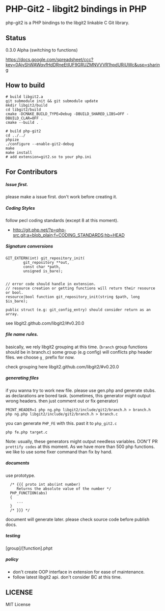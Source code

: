 # PHP-Git2 - libgit2 bindings in PHP

php-git2 is a PHP bindings to the libgit2 linkable C Git library. 

## Status

0.3.0 Alpha (switching to functions)

https://docs.google.com/spreadsheet/ccc?key=0AjvShWAWqvfHdDRneEtIUF9GRUZMNVVVR1hpdURiUWc&usp=sharing

## How to build

```
# build libgit2.a
git submodule init && git submodule update
mkdir libgit2/build
cd libgit2/build
cmake -DCMAKE_BUILD_TYPE=Debug -DBUILD_SHARED_LIBS=OFF -DBUILD_CLAR=OFF .
cmake --build .

# build php-git2
cd ../../
phpize
./configure --enable-git2-debug
make
make install
# add extension=git2.so to your php.ini
```

## For Contributors

##### Issue first.

please make a issue first. don't work before creating it.

##### Coding Styles

follow pecl coding standards (except 8 at this moment).

* http://git.php.net/?p=php-src.git;a=blob_plain;f=CODING_STANDARDS;hb=HEAD

##### Signature conversions

````
GIT_EXTERN(int) git_repository_init(
        git_repository **out,
        const char *path,
        unsigned is_bare);


// error code should handle in extension.
// resource creation or getting functions will return their resource or bool.
resource|bool function git_repository_init(string $path, long $is_bare);

public struct (e.g: git_config_entry) should consider return as an array.
````

see libgit2.github.com/libgit2/#v0.20.0

##### file name rules.

basically, we rely libgit2 grouping at this time. (`branch` group functions should be in branch.c)
some group (e.g config) will conflicts php header files. we choose `g_` prefix for now.

check grouping here libgit2.github.com/libgit2/#v0.20.0

##### generating files

if you wanna try to work new file. please use gen.php and generate stubs. as declarations are bored task.
(sometimes, this generator might output wrong headers. then just comment out or fix generator)

````
PRINT_HEADER=1 php ng.php libgit2/include/git2/branch.h > branch.h
php ng.php libgit2/include/git2/branch.h > branch.c
````

you can generate `PHP_FE` with this. past it to `php_git2.c`

````
php fe.php target.c
````

Note: usually, these generators might output needless variables. DON'T PR `prettify codes` at this moment.
As we have more than 500 php functions. we like to use some fixer command than fix by hand.

##### documents

use prototype.

```
  /* {{{ proto int abs(int number)
     Returns the absolute value of the number */
  PHP_FUNCTION(abs)
  {
     ...
  }
  /* }}} */
```

document will generate later. please check source code before publish docs.

##### testing

[group]/[function].phpt

##### policy

* don't create OOP interface in extension for ease of maintenance.
* follow latest libgit2 api. don't consider BC at this time.

## LICENSE

MIT License
